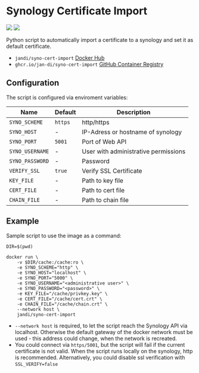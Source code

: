 # Synology Certificate Import #

[![](https://img.shields.io/github/workflow/status/jan-di/syno-cert-import/Build%20Docker%20image?style=flat)](https://github.com/jan-di/syno-cert-import/actions/workflows/build-docker-image.yml)
[![](https://img.shields.io/github/license/jan-di/syno-cert-import?style=flat)](https://github.com/jan-di/syno-cert-import/blob/main/LICENSE)

Python script to automatically import a certificate to a synology and set it as default certificate.

- `jandi/syno-cert-import` [Docker Hub](https://hub.docker.com/r/jandi/syno-cert-import)
- `ghcr.io/jan-di/syno-cert-import` [GitHub Container Registry](https://github.com/jan-di/syno-cert-import/pkgs/container/syno-cert-import)

## Configuration ##

The script is configured via enviroment variables:

Name | Default | Description
--- | --- | ---
`SYNO_SCHEME` | `https` | http/https
`SYNO_HOST` | - | IP-Adress or hostname of synology
`SYNO_PORT` | `5001` | Port of Web API
`SYNO_USERNAME` | - | User with administrative permissions
`SYNO_PASSWORD` | - | Password
`VERIFY_SSL` | `true` | Verify SSL Certificate
`KEY_FILE` | - | Path to key file
`CERT_FILE` | - | Path to cert file
`CHAIN_FILE` | - | Path to chain file

## Example ##

Sample script to use the image as a command:

```shell
DIR=$(pwd)

docker run \
    -v $DIR/cache:/cache:ro \
    -e SYNO_SCHEME="http" \
    -e SYNO_HOST="localhost" \
    -e SYNO_PORT="5000" \
    -e SYNO_USERNAME="<administrative user>" \
    -e SYNO_PASSWORD="<password>" \
    -e KEY_FILE="/cache/privkey.key" \
    -e CERT_FILE="/cache/cert.crt" \
    -e CHAIN_FILE="/cache/chain.crt" \
    --network host \
    jandi/syno-cert-import
```
- `--network host` is required, to let the script reach the Synology API via localhost. Otherwise the default gateway of the docker network must be used - this address could change, when the network is recreated.
- You could connect via `https/5001`, but the script will fail if the current certificate is not valid. When the script runs locally on the synology, http is recommended. Alternatively, you could disable ssl verification with `SSL_VERIFY=false`
